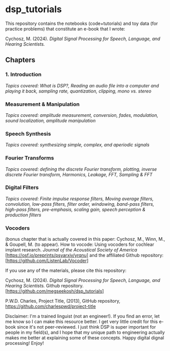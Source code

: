 # dsp_tutorials

This repository contains the notebooks (code+tutorials) and toy data (for practice problems) that constitute an e-book that I wrote:

Cychosz, M. (2024). *Digital Signal Processing for Speech, Language, and Hearing Scientists.* 

## Chapters

### 1. Introduction
*Topics covered: What is DSP?, Reading an audio file into a computer and playing it back, sampling rate, quantization, clipping, mono vs. stereo* 
### Measurement & Manipulation
*Topics covered: amplitude measurement, conversion, fades, modulation, sound localization, amplitude manipulation*
### Speech Synthesis 
*Topics covered: synthesizing simple, complex, and aperiodic signals*
### Fourier Transforms 
*Topics covered: defining the discrete Fourier transform, plotting, inverse discrete Fourier transform, Harmonics, Leakage, FFT, Sampling & FFT*
### Digital Filters 
*Topics covered: Finite impulse response filters, Moving average filters, convolution, low-pass filters, filter order, windowing, band-pass filters, high-pass filters, pre-emphasis, scaling gain, speech perception & production filters* 
### Vocoders 
(bonus chapter that is actually covered in this paper:
 Cychosz, M., Winn, M., & Goupell, M. (to appear). How to vocode: Using vocoders for cochlear implant research. *Journal of the Acoustical Society of America* [https://osf.io/preprints/psyarxiv/yrqnu]
     and the affiliated Github repository: [https://github.com/ListenLab/Vocoder]

If you use any of the materials, please cite this repository: 

Cychosz, M. (2024). *Digital Signal Processing for Speech, Language, and Hearing Scientists.* Github repository. [https://github.com/megseekosh/dsp_tutorials]

P.W.D. Charles, Project Title, (2013), GitHub repository, https://github.com/charlespwd/project-title

Disclaimer: I'm a trained linguist (not an engineer!). If you find an error, let me know so I can make this resource better. I get very little credit for this e-book since it's not peer-reviewed. I just think DSP is super important for people in my field(s), and I hope that my unique path to engineering actually makes me better at explaining some of these concepts. Happy digital dignal processing! Enjoy! 
